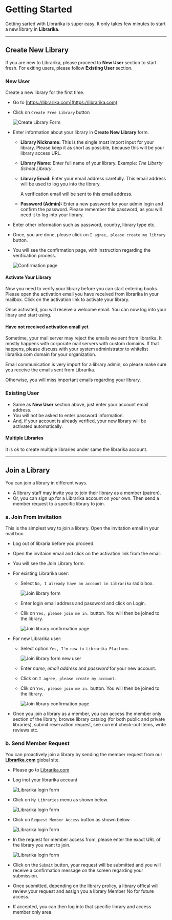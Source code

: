 # Getting Started

Getting sarted with Librarika is super easy. It only takes few minutes to start 
a new library in **Librarika**.

---

## Create New Library

If you are new to Librarika, please proceed to **New User** section to start fresh. For exiting users, please follow **Existing User** section. 


### New User

Create a new library for the first time.

* Go to [https://librarika.com](https://librarika.com)
* Click on `Create Free Library` button 

	![Create Library Form](img/create-library-form.png)

* Enter information about your library in **Create New Library** form.
	*	**Library Nickname:**
	This is the single most import input for your library. Please keep it as short as possible, because this will be your library access URL.

	*	**Library Name:**
	Enter full name of your library. Example: _The Liberty School Library_.
	
	*	**Library Email:**
	Enter your email address carefully. This email address will be used to log you into the library. 

		A verification email will be sent to this email address.

	*	**Password (Admin):**
	Enter a new password for your admin login and confirm the password. Please remember this password, as you will need it to log into your library.

* Enter other information such as password, country, library type etc.
* Once, you are done, please click on `I agree, please create my library` button.
* You will see the confirmation page, with instruction regarding the verification process.

	![Confirmation page](img/activate-library-page.png)

#### Activate Your Library

Now you need to verify your library before you can start entering books. Please open the activation email you have received from librarika in your mailbox. Click on the activation link to activate your library.

Once activated, you will receive a welcome email. You can now log into your libary and start using.

#### Have not received activation email yet

Sometime, your mail server may reject the emails we sent from librarika. It mostly happens with corporate mail servers with custom domains. If that happens, please discuss with your system administrator to whitelist librarika.com domain for your organization.

Email communication is very import for a library admin, so please make sure you receive the emails sent from Librarika. 

Otherwise, you will miss important emails regarding your library.

### Existing User

* Same as **New User** section above, just enter your account email address.
* You will not be asked to enter password information.
* And, if your account is already verified, your new library will be activated automatically.


#### Multiple Libraries

It is ok to create multiple libraries under same the librarika account.

---

## Join a Library

You can join a library in different ways.

* A library staff may invite you to join their library as a member (patron).
* Or, you can sign up for a Librarika account on your own. Then send a member request to a specific library to join.

### a. Join From Invitation

This is the simplest way to join a library. Open the invitation email in your mail box. 

* Log out of libraria before you proceed.
* Open the invitaion email and click on the activation link from the email.
* You will see the Join Library form.
	
* For existing Librarika user:
	* Select `No, I already have an account in Librarika` radio box.

		![Join library form](img/join-library-form.png)

	* Enter login email address and password and click on Login.
	* Clik on `Yes, please join me in.` button. You will then be joined to the library.

		![Join library confirmation page](img/join-library-confirm-joining.png)

* For new Librarika user:
	* Select option `Yes, I'm new to Librarika Platform`.
		
		![Join library form new user](img/join-library-form-new-user.png)

	* Enter _name_, _email address_ and _password_ for your new account.
	* Click on `I agree, please create my account`.
	* Clik on `Yes, please join me in.` button. You will then be joined to the library.

		![Join library confirmation page](img/join-library-confirm-joining.png)
	

* Once you join a library as a member, you can access the member only section of the library, browse library catalog (for both public and private libraries), submit reservation request, see current check-out items, write reviews etc.	


### b. Send Member Request

You can proactively join a library by sending the member request from our **[Librarika.com](https://librarika.com)** global site. 

* Please go to [Librarika.com](https://librarika.com)
* Log inot your librarika account

	![Librarika login form](img/librarika-login.png)

* Click on `My Libraries` menu as shown below.

	![Librarika login form](img/my-libraries-menu.png)
* Click on `Request Member Access` button as shown below.

	![Librarika login form](img/my-libraries-page.png)

* In the request for member access from, please enter the exact URL of the library you want to join.

	![Librarika login form](img/member-request-form.png)

* Click on the `Submit` button, your request will be submitted and you will receive a confirmation message on the screen regarding your submission.
* Once submitted, depending on the library prolicy, a library offical will review your request and assign you a library Member No for future access.
* If accepted, you can then log into that specific library and access member only area.


